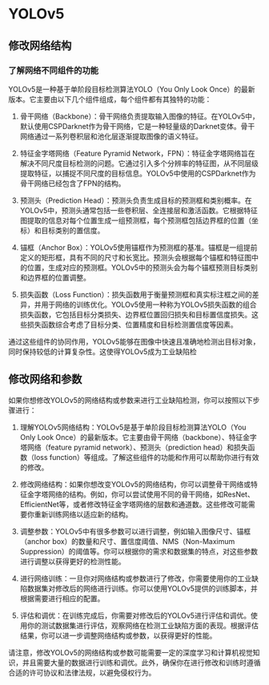 # YOLOv5

## 修改网络结构

### 了解网络不同组件的功能

YOLOv5是一种基于单阶段目标检测算法YOLO（You Only Look Once）的最新版本。它主要由以下几个组件组成，每个组件都有其独特的功能：

1. 骨干网络（Backbone）：骨干网络负责提取输入图像的特征。在YOLOv5中，默认使用CSPDarknet作为骨干网络，它是一种轻量级的Darknet变体。骨干网络通过一系列卷积层和池化层逐渐提取图像的语义特征。

2. 特征金字塔网络（Feature Pyramid Network，FPN）：特征金字塔网络旨在解决不同尺度目标检测的问题。它通过引入多个分辨率的特征图，从不同层级提取特征，以捕捉不同尺度的目标信息。YOLOv5中使用的CSPDarknet作为骨干网络已经包含了FPN的结构。

3. 预测头（Prediction Head）：预测头负责生成目标的预测框和类别概率。在YOLOv5中，预测头通常包括一些卷积层、全连接层和激活函数。它根据特征图提取的信息对每个位置生成一组预测框，每个预测框包括边界框的位置（坐标）和目标类别的置信度。

4. 锚框（Anchor Box）：YOLOv5使用锚框作为预测框的基准。锚框是一组提前定义的矩形框，具有不同的尺寸和长宽比。预测头会根据每个锚框和特征图中的位置，生成对应的预测框。YOLOv5中的预测头会为每个锚框预测目标类别和边界框的位置调整。

5. 损失函数（Loss Function）：损失函数用于衡量预测框和真实标注框之间的差异，并用于网络的训练优化。YOLOv5使用一种称为YOLOv5损失函数的组合损失函数，它包括目标分类损失、边界框位置回归损失和目标置信度损失。这些损失函数综合考虑了目标分类、位置精度和目标检测置信度等因素。

通过这些组件的协同作用，YOLOv5能够在图像中快速且准确地检测出目标对象，同时保持较低的计算复杂性。这使得YOLOv5成为工业缺陷检

## 修改网络和参数

如果你想修改YOLOv5的网络结构或参数来进行工业缺陷检测，你可以按照以下步骤进行：

1. 理解YOLOv5网络结构：YOLOv5是基于单阶段目标检测算法YOLO（You Only Look Once）的最新版本。它主要由骨干网络（backbone）、特征金字塔网络（feature pyramid network）、预测头（prediction head）和损失函数（loss function）等组成。了解这些组件的功能和作用可以帮助你进行有效的修改。

2. 修改网络结构：如果你想改变YOLOv5的网络结构，你可以调整骨干网络或特征金字塔网络的结构。例如，你可以尝试使用不同的骨干网络，如ResNet、EfficientNet等，或者修改特征金字塔网络的层数和通道数。这些修改可能需要你重新训练网络以适应新的结构。

3. 调整参数：YOLOv5中有很多参数可以进行调整，例如输入图像尺寸、锚框（anchor box）的数量和尺寸、置信度阈值、NMS（Non-Maximum Suppression）的阈值等。你可以根据你的需求和数据集的特点，对这些参数进行调整以获得更好的检测性能。

4. 进行网络训练：一旦你对网络结构或参数进行了修改，你需要使用你的工业缺陷数据集对修改后的网络进行训练。你可以使用YOLOv5提供的训练脚本，并根据需要进行相应的配置。

5. 评估和调优：在训练完成后，你需要对修改后的YOLOv5进行评估和调优。使用你的测试数据集进行评估，观察网络在检测工业缺陷方面的表现。根据评估结果，你可以进一步调整网络结构或参数，以获得更好的性能。

请注意，修改YOLOv5的网络结构或参数可能需要一定的深度学习和计算机视觉知识，并且需要大量的数据进行训练和调优。此外，确保你在进行修改和训练时遵循合适的许可协议和法律法规，以避免侵权行为。
